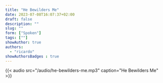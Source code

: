 ```yaml
---
title: "He Bewilders Me"
date: 2023-07-08T16:07:37+02:00
draft: false
description: ""
slug: ""
form: ["Spoken"]
tags: [""]
showAuthor: true
authors:
  - "ricardo"
showAuthorsBadges : true
---
```


{{< audio src="/audio/he-bewilders-me.mp3" caption="He Bewilders Me" >}}
